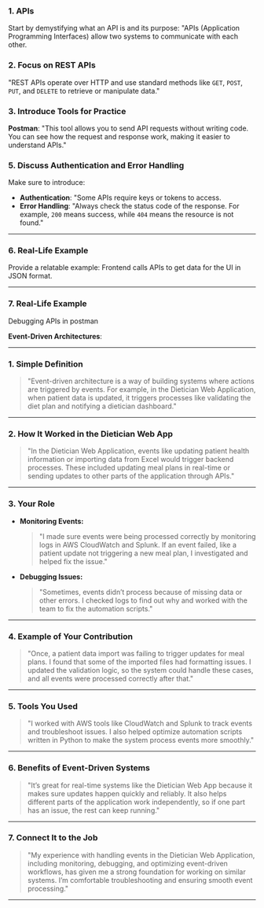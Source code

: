 
### 1. **APIs**
Start by demystifying what an API is and its purpose:
"APIs (Application Programming Interfaces) allow two systems to communicate with each other.



### 2. **Focus on REST APIs**
"REST APIs operate over HTTP and use standard methods like `GET`, `POST`, `PUT`, and `DELETE` to retrieve or manipulate data."



### 3. **Introduce Tools for Practice**
**Postman**: "This tool allows you to send API requests without writing code. You can see how the request and response work, making it easier to understand APIs."





### 5. **Discuss Authentication and Error Handling**
Make sure to introduce:
- **Authentication**: "Some APIs require keys or tokens to access. 
- **Error Handling**: "Always check the status code of the response. For example, `200` means success, while `404` means the resource is not found."

---

### 6. **Real-Life Example**
Provide a relatable example:
Frontend calls APIs to get data for the UI in JSON format.

---
### 7. **Real-Life Example**
Debugging APIs in postman 






**Event-Driven Architectures**:

---

### **1. Simple Definition**
> "Event-driven architecture is a way of building systems where actions are triggered by events. For example, in the Dietician Web Application, when patient data is updated, it triggers processes like validating the diet plan and notifying a dietician dashboard."

---

### **2. How It Worked in the Dietician Web App**
> "In the Dietician Web Application, events like updating patient health information or importing data from Excel would trigger backend processes. These included updating meal plans in real-time or sending updates to other parts of the application through APIs."

---

### **3. Your Role**
- **Monitoring Events:**
  > "I made sure events were being processed correctly by monitoring logs in AWS CloudWatch and Splunk. If an event failed, like a patient update not triggering a new meal plan, I investigated and helped fix the issue."

- **Debugging Issues:**
  > "Sometimes, events didn’t process because of missing data or other errors. I checked logs to find out why and worked with the team to fix the automation scripts."

---

### **4. Example of Your Contribution**
> "Once, a patient data import was failing to trigger updates for meal plans. I found that some of the imported files had formatting issues. I updated the validation logic, so the system could handle these cases, and all events were processed correctly after that."

---

### **5. Tools You Used**
> "I worked with AWS tools like CloudWatch and Splunk to track events and troubleshoot issues. I also helped optimize automation scripts written in Python to make the system process events more smoothly."

---

### **6. Benefits of Event-Driven Systems**
> "It’s great for real-time systems like the Dietician Web App because it makes sure updates happen quickly and reliably. It also helps different parts of the application work independently, so if one part has an issue, the rest can keep running."

---

### **7. Connect It to the Job**
> "My experience with handling events in the Dietician Web Application, including monitoring, debugging, and optimizing event-driven workflows, has given me a strong foundation for working on similar systems. I’m comfortable troubleshooting and ensuring smooth event processing."

---



